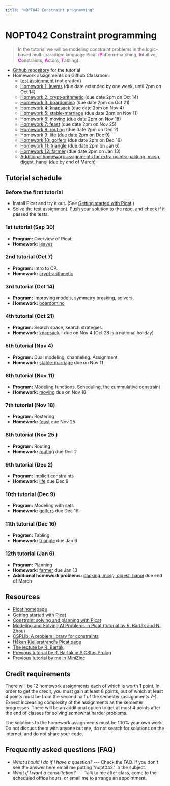 ```yaml
---
title: "NOPT042 Constraint programming"
---
```


# NOPT042 Constraint programming

> In the tutorial we will be modeling constraint problems in the logic-based multi-paradigm language Picat 
    (<span style="color:fuchsia">**P**</span>attern-matching,
    <span style="color:fuchsia">**I**</span>ntuitive,
    <span style="color:fuchsia">**C**</span>onstraints,
    <span style="color:fuchsia">**A**</span>ctors,
    <span style="color:fuchsia">**T**</span>abling).

<!--
* [GitHub Classroom](https://classroom.github.com/classrooms/111507671-nopt042-tutorial) for classwork and homework assignments
-->

* [Github repository](https://github.com/jbulin-mff-uk/nopt042) for the tutorial
* Homework assignments on Github Classroom:
    - [test assignment](https://classroom.github.com/a/1ZJRMLa6) (not graded)
    - [Homework 1: leaves](https://classroom.github.com/a/SR6S7hUf) (due date extended by one week, until 2pm on Oct 14)
    - [Homework 2: crypt-arithmetic](https://classroom.github.com/a/vu6gMI8t) (due date 2pm on Oct 14)
    - [Homework 3: boardomino](https://classroom.github.com/a/grmdbx-S) (due date 2pm on Oct 21)
    - [Homework 4: knapsack](https://classroom.github.com/a/vZFFbU1t) (due date 2pm on Nov 4)
    - [Homework 5: stable-marriage](https://classroom.github.com/a/hB1TlTnz) (due date 2pm on Nov 11)
    - [Homework 6: moving](https://classroom.github.com/a/_Y3A7opJ) (due date 2pm on Nov 18)
    - [Homework 7: feast](https://classroom.github.com/a/MjThrY8R) (due date 2pm on Nov 25)
    - [Homework 8: routing](https://classroom.github.com/a/YPJdXoSh) (due date 2pm on Dec 2)
    - [Homework 9: life](https://classroom.github.com/a/gYNSo8NO) (due date 2pm on Dec 9)
    - [Homework 10: golfers](https://classroom.github.com/a/NCxkvoPf) (due date 2pm on Dec 16)
    - [Homework 11: triangle](https://classroom.github.com/a/6t1247tM) (due date 2pm on Jan 6)
    - [Homework 12: farmer](https://classroom.github.com/a/9HmbOiKX) (due date 2pm on Jan 13)
    - [Additional homework assignments for extra points: packing, mcsp, digest, hanoi](https://classroom.github.com/a/OGh06sW9) (due by end of March)

    
## Tutorial schedule

### Before the first tutorial

* Install Picat and try it out. (See [Getting started with Picat](http://picat-lang.org/download/get_started.pdf).)
* Solve the [test assignment](https://classroom.github.com/a/1ZJRMLa6). Push your solution to the repo, and check if it passed the tests.

### 1st tutorial (Sep 30)

* **Program:** Overview of Picat.
* **Homework:** [leaves](https://classroom.github.com/a/SR6S7hUf)

### 2nd tutorial (Oct 7)

* **Program:** Intro to CP.
* **Homework:** [crypt-arithmetic](https://classroom.github.com/a/vu6gMI8t)

### 3rd tutorial (Oct 14)

* **Program:** Improving models, symmetry breaking, solvers.
* **Homework:** [boardomino](https://classroom.github.com/a/grmdbx-S)

### 4th tutorial (Oct 21)

* **Program:** Search space, search strategies.
* **Homework:** [knapsack](https://classroom.github.com/a/vZFFbU1t) - due on Nov 4 (Oct 28 is a national holiday)

### 5th tutorial (Nov 4)

* **Program:** Dual modeling, channeling. Assignment.
* **Homework:** [stable-marriage](https://classroom.github.com/a/hB1TlTnz) due on Nov 11

### 6th tutorial (Nov 11)

* **Program:** Modeling functions. Scheduling, the cummulative constraint
* **Homework:** [moving](https://classroom.github.com/a/_Y3A7opJ) due on Nov 18

### 7th tutorial (Nov 18)

* **Program:** Rostering
* **Homework:** [feast](https://classroom.github.com/a/MjThrY8R) due Nov 25

### 8th tutorial (Nov 25 )

* **Program:** Routing
* **Homework:** [routing](https://classroom.github.com/a/YPJdXoSh) due Dec 2

### 9th tutorial (Dec 2)

* **Program:** Implicit constraints
* **Homework:** [life](https://classroom.github.com/a/gYNSo8NO) due Dec 9

### 10th tutorial (Dec 9)

* **Program:** Modeling with sets
* **Homework:** [golfers](https://classroom.github.com/a/NCxkvoPf) due Dec 16

### 11th tutorial (Dec 16)

* **Program:** Tabling
* **Homework:** [triangle](https://classroom.github.com/a/6t1247tM) due Jan 6

### 12th tutorial (Jan 6)

* **Program:** Planning
* **Homework:** [farmer](https://classroom.github.com/a/9HmbOiKX) due Jan 13
* **Additional homework problems:** [packing, mcsp, digest, hanoi](https://classroom.github.com/a/OGh06sW9) due end of March

## Resources

* [Picat homepage](https://picat-lang.org)
* [Getting started with Picat](http://picat-lang.org/download/get_started.pdf)
* [Constraint solving and planning with Picat](https://picat-lang.org/picatbook2015.html)
* [Modeling and Solving AI Problems in Picat
(tutorial by R. Barták and N. Zhou)](http://ktiml.mff.cuni.cz/~bartak/AAAI2017/)
* [CSPLib: A problem library for constraints](https://www.csplib.org)
* [Håkan Kjellerstrand's Picat page](https://hakank.org/picat)
* [The lecture by R. Barták](https://ktiml.mff.cuni.cz/~bartak/podminky)
* [Previous tutorial by R. Barták in SICStus Prolog](https://ktiml.mff.cuni.cz/~bartak/podminky/#cviceni)
* [Previous tutorial by me in MiniZinc](https://dl1.cuni.cz/course/view.php?id=10544)

## Credit requirements

There will be 12 homework assignments each of which is worth 1 point. In order to get the credit, you must gain at least 8 points, out of which at least 4 points must be from the second half of the semester (assignments 7-). Expect increasing complexity of the assignments as the semester progresses. There will be an additional option to get at most 4 points after the end of classes for solving somewhat harder problems.

The solutions to the homework assignments must be 100% your own work. Do not discuss them with anyone but me, do not search for solutions on the internet, and do not share your code.

## Frequently asked questions (FAQ)

* _What should I do if I have a question?_ --- Check the FAQ. If you don't see the answer here email me putting "nopt042" in the subject.
* _What if I want a consultation?_ --- Talk to me after class, come to the scheduled office hours, or email me to arrange an appointment.
